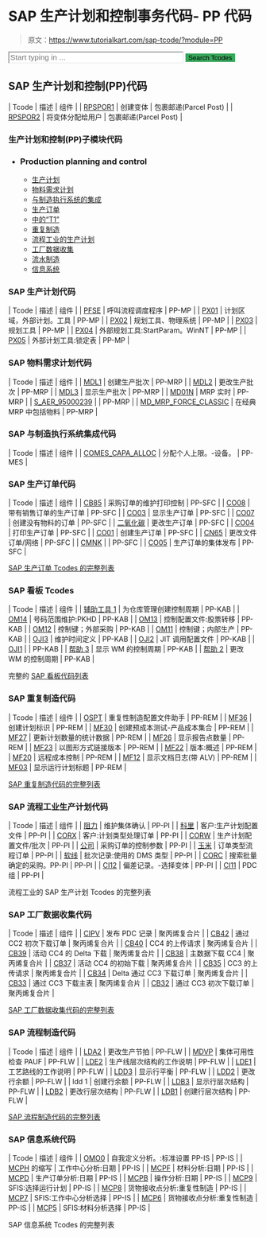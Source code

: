 # SAP 生产计划和控制事务代码- PP 代码

> 原文：<https://www.tutorialkart.com/sap-tcode/?module=PP>

<form onsubmit="tcodeSearch()"><input id="search" type="text" name="search" placeholder="Start typing in ..." value="" style="width:70%;font-size:1.1em;border-color: #f0f0f0;"> <input id="search_submit" type="submit" value="Search Tcodes" style="background-color: #38a75c;border: none;"></form>

## SAP 生产计划和控制(PP)代码

| Tcode | 描述 | 组件 |
| [RPSPOR1](/sap-tcode/?search=RPSPOR1) | 创建变体 | 包裹邮递(Parcel Post) |
| [RPSPOR2](/sap-tcode/?search=RPSPOR2) | 将变体分配给用户 | 包裹邮递(Parcel Post) |

### 生产计划和控制(PP)子模块代码

*   ### Production planning and control

    *   [生产计划](#PP-MP)
    *   [物料需求计划](#PP-MRP)
    *   [与制造执行系统的集成](#PP-MES)
    *   [生产订单](#PP-SFC)
    *   [中的“T1”](#PP-KAB)
    *   [重复制造](#PP-REM)
    *   [流程工业的生产计划](#PP-PI)
    *   [工厂数据收集](#PP-PDC)
    *   [流水制造](#PP-FLW)
    *   [信息系统](#PP-IS)

### SAP 生产计划代码

| Tcode | 描述 | 组件 |
| [PFSE](/sap-tcode/?search=PFSE) | 呼叫流程调度程序 | PP-MP |
| [PX01](/sap-tcode/?search=PX01) | 计划区域，外部计划。工具 | PP-MP |
| [PX02](/sap-tcode/?search=PX02) | 规划工具、物理系统 | PP-MP |
| [PX03](/sap-tcode/?search=PX03) | 规划工具 | PP-MP |
| [PX04](/sap-tcode/?search=PX04) | 外部规划工具:StartParam。WinNT | PP-MP |
| [PX05](/sap-tcode/?search=PX05) | 外部计划工具:锁定表 | PP-MP |

### SAP 物料需求计划代码

| Tcode | 描述 | 组件 |
| [MDL1](/sap-tcode/?search=MDL1) | 创建生产批次 | PP-MRP |
| [MDL2](/sap-tcode/?search=MDL2) | 更改生产批次 | PP-MRP |
| [MDL3](/sap-tcode/?search=MDL3) | 显示生产批次 | PP-MRP |
| [MD01N](/sap-tcode/?search=MD01N) | MRP 实时 | PP-MRP |
| [S_AER_95000239](/sap-tcode/?search=S_AER_95000239) |  | PP-MRP |
| [MD_MRP_FORCE_CLASSIC](/sap-tcode/?search=MD_MRP_FORCE_CLASSIC) | 在经典 MRP 中包括物料 | PP-MRP |

### SAP 与制造执行系统集成代码

| Tcode | 描述 | 组件 |
| [COMES_CAPA_ALLOC](/sap-tcode/?search=COMES_CAPA_ALLOC) | 分配个人上限。-设备。 | PP-MES |

### SAP 生产订单代码

| Tcode | 描述 | 组件 |
| [CB85](/sap-tcode/?search=CB85) | 采购订单的维护打印控制 | PP-SFC |
| [CO08](/sap-tcode/?search=CO08) | 带有销售订单的生产订单 | PP-SFC |
| [CO03](/sap-tcode/?search=CO03) | 显示生产订单 | PP-SFC |
| [CO07](/sap-tcode/?search=CO07) | 创建没有物料的订单 | PP-SFC |
| [二氧化碳](/sap-tcode/?search=CO02) | 更改生产订单 | PP-SFC |
| [CO04](/sap-tcode/?search=CO04) | 打印生产订单 | PP-SFC |
| [CO01](/sap-tcode/?search=CO01) | 创建生产订单 | PP-SFC |
| [CN65](/sap-tcode/?search=CN65) | 更改文件订单/网络 | PP-SFC |
| [CMNK](/sap-tcode/?search=CMNK) |  | PP-SFC |
| [CO05](/sap-tcode/?search=CO05) | 生产订单的集体发布 | PP-SFC |

[SAP 生产订单 Tcodes 的完整列表](https://www.tutorialkart.com/sap-tcode/?module=PP-SFC)

### SAP 看板 Tcodes

| Tcode | 描述 | 组件 |
| [辅助工具 1](/sap-tcode/?search=LPK1) | 为仓库管理创建控制周期 | PP-KAB |
| [OM14](/sap-tcode/?search=OM14) | 号码范围维护:PKHD | PP-KAB |
| [OM13](/sap-tcode/?search=OM13) | 控制配置文件:股票转移 | PP-KAB |
| [OM12](/sap-tcode/?search=OM12) | 控制键；外部采购 | PP-KAB |
| [OM11](/sap-tcode/?search=OM11) | 控制键；内部生产 | PP-KAB |
| [OJI3](/sap-tcode/?search=OJI3) | 维护时间定义 | PP-KAB |
| [OJI2](/sap-tcode/?search=OJI2) | JIT 调用配置文件 | PP-KAB |
| [OJI1](/sap-tcode/?search=OJI1) |  | PP-KAB |
| [帮助 3](/sap-tcode/?search=LPK3) | 显示 WM 的控制周期 | PP-KAB |
| [帮助 2](/sap-tcode/?search=LPK2) | 更改 WM 的控制周期 | PP-KAB |

完整的 [SAP 看板代码列表](https://www.tutorialkart.com/sap-tcode/?module=PP-KAB)

### SAP 重复制造代码

| Tcode | 描述 | 组件 |
| [OSPT](/sap-tcode/?search=OSPT) | 重复性制造配置文件助手 | PP-REM |
| [MF36](/sap-tcode/?search=MF36) | 创建计划标识 | PP-REM |
| [MF30](/sap-tcode/?search=MF30) | 创建预成本测试-产品成本集合 | PP-REM |
| [MF27](/sap-tcode/?search=MF27) | 更新计划数量的统计数据 | PP-REM |
| [MF26](/sap-tcode/?search=MF26) | 显示报告点数量 | PP-REM |
| [MF23](/sap-tcode/?search=MF23) | 以图形方式链接版本 | PP-REM |
| [MF22](/sap-tcode/?search=MF22) | 版本:概述 | PP-REM |
| [MF20](/sap-tcode/?search=MF20) | 远程成本控制 | PP-REM |
| [MF12](/sap-tcode/?search=MF12) | 显示文档日志(带 ALV) | PP-REM |
| [MF03](/sap-tcode/?search=MF03) | 显示运行计划标题 | PP-REM |

[SAP 重复制造代码的完整列表](https://www.tutorialkart.com/sap-tcode/?module=PP-REM)

### SAP 流程工业生产计划代码

| Tcode | 描述 | 组件 |
| [阻力](/sap-tcode/?search=OPKU) | 维护集体确认 | PP-PI |
| [科里](/sap-tcode/?search=CORY) | 客户:生产计划配置文件 | PP-PI |
| [CORX](/sap-tcode/?search=CORX) | 客户:计划类型处理订单 | PP-PI |
| [CORW](/sap-tcode/?search=CORW) | 生产计划配置文件/批次 | PP-PI |
| [公司](/sap-tcode/?search=CORP) | 采购订单的控制参数 | PP-PI |
| [玉米](/sap-tcode/?search=CORN) | 订单类型流程订单 | PP-PI |
| [软线](/sap-tcode/?search=CORD) | 批次记录:使用的 DMS 类型 | PP-PI |
| [CORC](/sap-tcode/?search=CORC) | 搜索批量确定的采购。PP-PI | PP-PI |
| [CI12](/sap-tcode/?search=CI12) | 偏差记录。-选择变体 | PP-PI |
| [CI11](/sap-tcode/?search=CI11) | PDC 组 | PP-PI |

流程工业的 SAP 生产计划 Tcodes 的完整列表

### SAP 工厂数据收集代码

| Tcode | 描述 | 组件 |
| [CIPV](/sap-tcode/?search=CIPV) | 发布 PDC 记录 | 聚丙烯复合片 |
| [CB42](/sap-tcode/?search=CB42) | 通过 CC2 初次下载订单 | 聚丙烯复合片 |
| [CB40](/sap-tcode/?search=CB40) | CC4 的上传请求 | 聚丙烯复合片 |
| [CB39](/sap-tcode/?search=CB39) | 活动 CC4 的 Delta 下载 | 聚丙烯复合片 |
| [CB38](/sap-tcode/?search=CB38) | 主数据下载 CC4 | 聚丙烯复合片 |
| [CB37](/sap-tcode/?search=CB37) | 活动 CC4 的初始下载 | 聚丙烯复合片 |
| [CB35](/sap-tcode/?search=CB35) | CC3 的上传请求 | 聚丙烯复合片 |
| [CB34](/sap-tcode/?search=CB34) | Delta 通过 CC3 下载订单 | 聚丙烯复合片 |
| [CB33](/sap-tcode/?search=CB33) | 通过 CC3 下载主表 | 聚丙烯复合片 |
| [CB32](/sap-tcode/?search=CB32) | 通过 CC3 初次下载订单 | 聚丙烯复合片 |

[SAP 工厂数据收集代码的完整列表](https://www.tutorialkart.com/sap-tcode/?module=PP-PDC)

### SAP 流程制造代码

| Tcode | 描述 | 组件 |
| [LDA2](/sap-tcode/?search=LDA2) | 更改生产节拍 | PP-FLW |
| [MDVP](/sap-tcode/?search=MDVP) | 集体可用性检查 PAUF | PP-FLW |
| [LDE2](/sap-tcode/?search=LDE2) | 生产线层次结构的工作说明 | PP-FLW |
| [LDE1](/sap-tcode/?search=LDE1) | 工艺路线的工作说明 | PP-FLW |
| [LDD3](/sap-tcode/?search=LDD3) | 显示行平衡 | PP-FLW |
| [LDD2](/sap-tcode/?search=LDD2) | 更改行余额 | PP-FLW |
| ldd 1 | 创建行余额 | PP-FLW |
| [LDB3](/sap-tcode/?search=LDB3) | 显示行层次结构 | PP-FLW |
| [LDB2](/sap-tcode/?search=LDB2) | 更改行层次结构 | PP-FLW |
| [LDB1](/sap-tcode/?search=LDB1) | 创建行层次结构 | PP-FLW |

[SAP 流程制造代码的完整列表](https://www.tutorialkart.com/sap-tcode/?module=PP-FLW)

### SAP 信息系统代码

| Tcode | 描述 | 组件 |
| [OMO0](/sap-tcode/?search=OMO0) | 自我定义分析。:标准设置 PP-IS | PP-IS |
| [MCPH](/sap-tcode/?search=MCPH) 的缩写 | 工作中心分析:日期 | PP-IS |
| [MCPF](/sap-tcode/?search=MCPF) | 材料分析:日期 | PP-IS |
| [MCPD](/sap-tcode/?search=MCPD) | 生产订单分析:日期 | PP-IS |
| [MCPB](/sap-tcode/?search=MCPB) | 操作分析:日期 | PP-IS |
| [MCP9](/sap-tcode/?search=MCP9) | SFIS:选择运行计划 | PP-IS |
| [MCP8](/sap-tcode/?search=MCP8) | 货物接收点分析:重复性制造 | PP-IS |
| [MCP7](/sap-tcode/?search=MCP7) | SFIS:工作中心分析选择 | PP-IS |
| [MCP6](/sap-tcode/?search=MCP6) | 货物接收点分析:重复性制造 | PP-IS |
| [MCP5](/sap-tcode/?search=MCP5) | SFIS:材料分析选择 | PP-IS |

SAP 信息系统 Tcodes 的完整列表